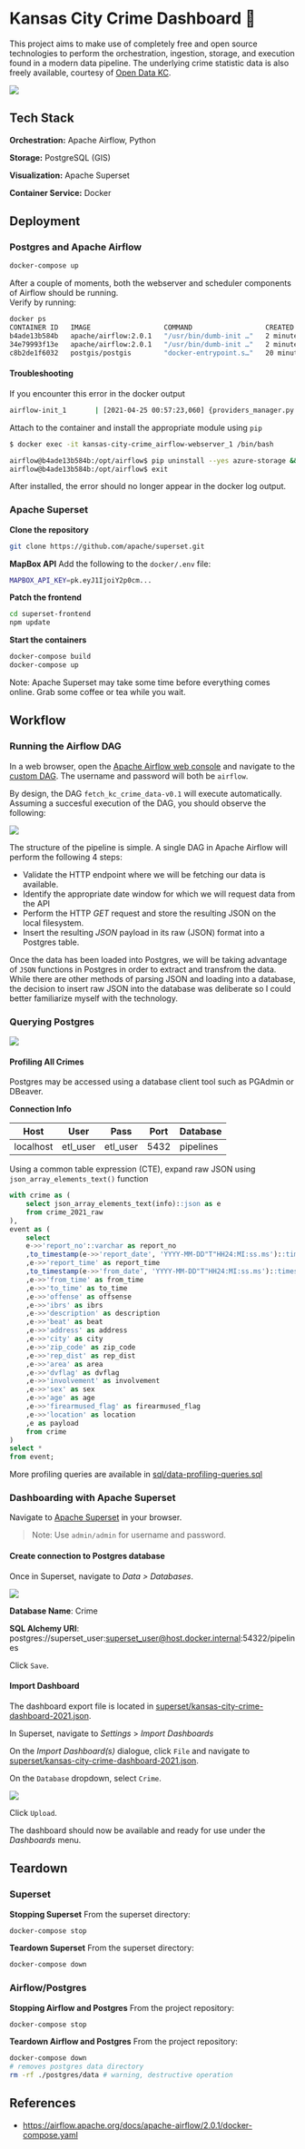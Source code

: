 
# Kansas City Crime Dashboard 🚓

This project aims to make use of completely free and open source technologies to perform the orchestration, ingestion, storage, and execution found in a modern data pipeline.  The underlying crime statistic data is also freely available, courtesy of [Open Data KC](https://data.kcmo.org/). 


![](img/kansas-city-crime-dashboard.jpg)
## Tech Stack

**Orchestration:** Apache Airflow, Python

**Storage:** PostgreSQL (GIS)

**Visualization:** Apache Superset

**Container Service:** Docker

  
## Deployment   
### Postgres and Apache Airflow
```bash
docker-compose up 
```

After a couple of moments, both the webserver and scheduler components of Airflow should be running.  
Verify by running:

```bash
docker ps
CONTAINER ID   IMAGE                  COMMAND                  CREATED          STATUS                    PORTS                     NAMES
b4ade13b584b   apache/airflow:2.0.1   "/usr/bin/dumb-init …"   2 minutes ago    Up 2 minutes (healthy)    0.0.0.0:8080->8080/tcp    kansas-city-crime_airflow-webserver_1
34e79993f13e   apache/airflow:2.0.1   "/usr/bin/dumb-init …"   2 minutes ago    Up 2 minutes              8080/tcp                  kansas-city-crime_airflow-scheduler_1
c8b2de1f6032   postgis/postgis        "docker-entrypoint.s…"   20 minutes ago   Up 10 minutes (healthy)   0.0.0.0:54322->5432/tcp   kansas-city-crime_postgres_1
```
#### Troubleshooting
If you encounter this error in the docker output
```bash
airflow-init_1       | [2021-04-25 00:57:23,060] {providers_manager.py:299} WARNING - Exception when importing 'airflow.providers.microsoft.azure.hooks.wasb.WasbHook' from 'apache-airflow-providers-microsoft-azure' package: No module named 'azure.storage.blob'
```
Attach to the container and install the appropriate module using `pip`
```bash
$ docker exec -it kansas-city-crime_airflow-webserver_1 /bin/bash
```
```bash
airflow@b4ade13b584b:/opt/airflow$ pip uninstall --yes azure-storage && pip install -U azure-storage-blob apache-airflow-providers-microsoft-azure==1.1.0
airflow@b4ade13b584b:/opt/airflow$ exit
```

After installed, the error should no longer appear in the docker log output.

### Apache Superset
**Clone the repository**
```bash
git clone https://github.com/apache/superset.git
```

**MapBox API**
Add the following to the `docker/.env` file:
```bash
MAPBOX_API_KEY=pk.eyJ1IjoiY2p0cm...
```

**Patch the frontend**
```bash
cd superset-frontend
npm update
```

**Start the containers**
```bash
docker-compose build
docker-compose up
```

Note: Apache Superset may take some time before everything comes online.  Grab some coffee or tea while you wait.
  
## Workflow

### Running the Airflow DAG

In a web browser, open the [Apache Airflow web console](http://localhost:8080/home) and navigate to the [custom DAG](http://localhost:8080/tree?dag_id=fetch_kc_crime_data-v0.1).  The username and password will both be `airflow`.

By design, the DAG `fetch_kc_crime_data-v0.1` will execute automatically.  Assuming a succesful execution of the DAG, you should observe the following:

![](img/dag.png)

The structure of the pipeline is simple.  A single DAG in Apache Airflow will perform the following 4 steps:

  - Validate the HTTP endpoint where we will be fetching our data is available.
  - Identify the appropriate date window for which we will request data from the API
  - Perform the HTTP _GET_ request and store the resulting JSON on the local filesystem.
  - Insert the resulting _JSON_ payload in its raw (JSON) format into a Postgres table.

Once the data has been loaded into Postgres, we will be taking advantage of `JSON` functions in Postgres in order to extract and transfrom the data.  While there are other methods of parsing JSON and loading into a database, the decision to insert raw JSON into the database was deliberate so I could better familiarize myself with the technology.

### Querying Postgres

![](img/dbeaver.png)

#### Profiling All Crimes
Postgres may be accessed using a database client tool such as PGAdmin or DBeaver.  

**Connection Info**

|Host|User|Pass|Port|Database
|----|---|---|---|---|
|localhost|etl_user|etl_user|5432|pipelines


Using a common table expression (CTE), expand raw JSON using `json_array_elements_text()` function

```sql
with crime as (
    select json_array_elements_text(info)::json as e
    from crime_2021_raw
),
event as (
    select 
    e->>'report_no'::varchar as report_no
    ,to_timestamp(e->>'report_date', 'YYYY-MM-DD"T"HH24:MI:ss.ms')::timestamp without time zone as report_date
    ,e->>'report_time' as report_time
    ,to_timestamp(e->>'from_date', 'YYYY-MM-DD"T"HH24:MI:ss.ms')::timestamp without time zone as from_date
    ,e->>'from_time' as from_time
    ,e->>'to_time' as to_time
    ,e->>'offense' as offsense
    ,e->>'ibrs' as ibrs
    ,e->>'description' as description
    ,e->>'beat' as beat
    ,e->>'address' as address
    ,e->>'city' as city
    ,e->>'zip_code' as zip_code
    ,e->>'rep_dist' as rep_dist
    ,e->>'area' as area
    ,e->>'dvflag' as dvflag
    ,e->>'involvement' as involvement
    ,e->>'sex' as sex
    ,e->>'age' as age
    ,e->>'firearmused_flag' as firearmused_flag
    ,e->>'location' as location
    ,e as payload
    from crime
)
select * 
from event;
```

More profiling queries are available in [sql/data-profiling-queries.sql](sql/data-profiling-queries.sql)

### Dashboarding with Apache Superset
Navigate to [Apache Superset](http://localhost:8088/superset/welcome/) in your browser. 

> Note: Use `admin/admin` for username and password.

#### Create connection to Postgres database

Once in Superset, navigate to _Data > Databases_.

![](img/superset-create-database.png)

**Database Name**: Crime

**SQL Alchemy URI**: postgres://superset_user:superset_user@host.docker.internal:54322/pipelines

Click `Save`.

#### Import Dashboard

The dashboard export file is located in [superset/kansas-city-crime-dashboard-2021.json](superset/kansas-city-crime-dashboard-2021.json).

In Superset, navigate to _Settings_ > _Import Dashboards_


On the _Import Dashboard(s)_ dialogue, click `File` and navigate to [superset/kansas-city-crime-dashboard-2021.json](superset/kansas-city-crime-dashboard-2021.json).

On the `Database` dropdown, select `Crime`.

![](img/superset-select-file-database.png)

Click `Upload`.

The dashboard should now be available and ready for use under the _Dashboards_ menu.

## Teardown
### Superset
**Stopping Superset**
From the superset directory:
```bash
docker-compose stop
```
**Teardown Superset**
From the superset directory:
```bash
docker-compose down
```
### Airflow/Postgres
**Stopping Airflow and Postgres**
From the project repository:
```bash
docker-compose stop
```

**Teardown Airflow and Postgres**
From the project repository:
```bash
docker-compose down
# removes postgres data directory 
rm -rf ./postgres/data # warning, destructive operation
```
## References

- https://airflow.apache.org/docs/apache-airflow/2.0.1/docker-compose.yaml